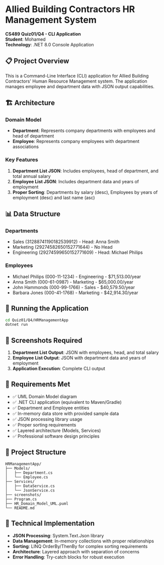 # Allied Building Contractors HR Management System

**CS489 Quiz01/Q4 - CLI Application**  
**Student**: Mohamed  
**Technology**: .NET 8.0 Console Application

## 📋 Project Overview

This is a Command-Line Interface (CLI) application for Allied Building Contractors' Human Resource Management system. The application manages employee and department data with JSON output capabilities.

## 🏗️ Architecture

### Domain Model
- **Department**: Represents company departments with employees and head of department
- **Employee**: Represents company employees with department associations

### Key Features
1. **Department List JSON**: Includes employees, head of department, and total annual salary
2. **Employee List JSON**: Includes department data and years of employment
3. **Proper Sorting**: Departments by salary (desc), Employees by years of employment (desc) and last name (asc)

## 📊 Data Structure

### Departments
- Sales (31288741190182539912) - Head: Anna Smith
- Marketing (29274582650152771644) - No Head
- Engineering (29274599650152771609) - Head: Michael Philips

### Employees
- Michael Philips (000-11-1234) - Engineering - $71,513.00/year
- Anna Smith (000-61-0987) - Marketing - $65,000.00/year  
- John Hammonds (000-99-1766) - Sales - $40,579.50/year
- Barbara Jones (000-41-1768) - Marketing - $42,914.30/year

## 🚀 Running the Application

```bash
cd Quiz01/Q4/HRManagementApp
dotnet run
```

## 📸 Screenshots Required

1. **Department List Output**: JSON with employees, head, and total salary
2. **Employee List Output**: JSON with department data and years of employment
3. **Application Execution**: Complete CLI output

## 🎯 Requirements Met

- ✅ UML Domain Model diagram
- ✅ .NET CLI application (equivalent to Maven/Gradle)
- ✅ Department and Employee entities
- ✅ In-memory data store with provided sample data
- ✅ JSON processing library usage
- ✅ Proper sorting requirements
- ✅ Layered architecture (Models, Services)
- ✅ Professional software design principles

## 📁 Project Structure

```
HRManagementApp/
├── Models/
│   ├── Department.cs
│   └── Employee.cs
├── Services/
│   ├── DataService.cs
│   └── JsonService.cs
├── screenshots/
├── Program.cs
├── HR_Domain_Model_UML.puml
└── README.md
```

## 🔧 Technical Implementation

- **JSON Processing**: System.Text.Json library
- **Data Management**: In-memory collections with proper relationships
- **Sorting**: LINQ OrderBy/ThenBy for complex sorting requirements
- **Architecture**: Layered approach with separation of concerns
- **Error Handling**: Try-catch blocks for robust execution
